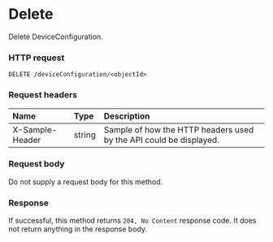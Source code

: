 # Delete

Delete DeviceConfiguration.
### HTTP request
```http
DELETE /deviceConfiguration/<objectId>

```
### Request headers
| Name       | Type | Description|
|:---------------|:--------|:----------|
| X-Sample-Header  | string  | Sample of how the HTTP headers used by the API could be displayed.|

### Request body
Do not supply a request body for this method.


### Response
If successful, this method returns `204, No Content` response code. It does not return anything in the response body.


<!-- uuid: 3c4c5880-825d-4051-8dce-1d7b9b3d8003
2015-10-12 23:35:01 UTC -->